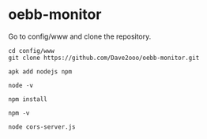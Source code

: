 # oebb-monitor



Go to config/www and clone the repository.

```
cd config/www
git clone https://github.com/Dave2ooo/oebb-monitor.git
```

```
apk add nodejs npm
```

```
node -v
```

```
npm install
```

```
npm -v
```

```
node cors-server.js
```
